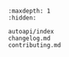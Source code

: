 ```{include} ../README.md
```

```{toctree}
:maxdepth: 1
:hidden:

autoapi/index
changelog.md
contributing.md
```